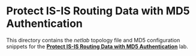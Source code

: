 # Protect IS-IS Routing Data with MD5 Authentication

This directory contains the *netlab* topology file and MD5 configuration snippets for the
**[Protect IS-IS Routing Data with MD5 Authentication](../../docs/feature/3-md5.md)** lab.
